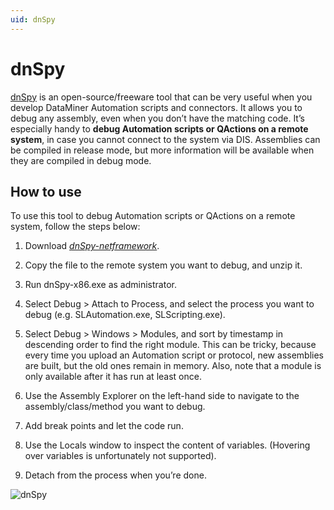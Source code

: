 ```yaml
---
uid: dnSpy
---
```


# dnSpy

[dnSpy](https://github.com/dnSpy/dnSpy) is an open-source/freeware tool that can be very useful when you develop DataMiner Automation scripts and connectors. It allows you to debug any assembly, even when you don’t have the matching code. It’s especially handy to **debug Automation scripts or QActions on a remote system**, in case you cannot connect to the system via DIS. Assemblies can be compiled in release mode, but more information will be available when they are compiled in debug mode.

## How to use

To use this tool to debug Automation scripts or QActions on a remote system, follow the steps below:

1. Download [*dnSpy-netframework*](https://github.com/dnSpy/dnSpy/releases).

1. Copy the file to the remote system you want to debug, and unzip it.

1. Run dnSpy-x86.exe as administrator.

1. Select Debug > Attach to Process, and select the process you want to debug (e.g. SLAutomation.exe, SLScripting.exe).

1. Select Debug > Windows > Modules, and sort by timestamp in descending order to find the right module.
   This can be tricky, because every time you upload an Automation script or protocol, new assemblies are built, but the old ones remain in memory. Also, note that a module is only available after it has run at least once.

1. Use the Assembly Explorer on the left-hand side to navigate to the assembly/class/method you want to debug.

1. Add break points and let the code run.

1. Use the Locals window to inspect the content of variables. (Hovering over variables is unfortunately not supported).

1. Detach from the process when you’re done.

![dnSpy](~/develop/images/dnSpy.gif)
